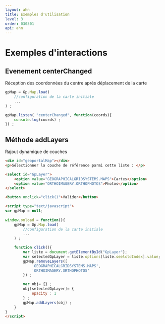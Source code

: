 ```yaml
---
layout: ahn
title: Exemples d'utilisation
level: 3
order: 030301
api: ahn
---
```


# Exemples d'interactions

## Evenement centerChanged

Réception des coordonnées du centre après déplacement de la carte


``` javascript
gpMap = Gp.Map.load(
    //configuration de la carte initiale
    ...
) ;

gpMap.listen( "centerChanged", function(coords){
    console.log(coords) ;
}) ;
```


## Méthode addLayers

Rajout dynamique de couches

``` html
<div id="geoportalMap"></div>
<p>Sélectionner la couche de référence parmi cette liste : </p>

<select id="GpLayer">
    <option value="GEOGRAPHICALGRIDSYSTEMS.MAPS">Cartes</option>
    <option value="ORTHOIMAGERY.ORTHOPHOTOS">Photos</option>
</select>

<button onclick="click()">Valider</button>

<script type="text/javascript">
var gpMap = null;
    
window.onload = function(){
    gpMap = Gp.Map.load(
        //configuration de la carte initiale
        ...
    ) ;

    function click(){
        var liste = document.getElementById("GpLayer");
        var selectedGpLayer = liste.options[liste.seelctdIndex].value;
        gpMap.removeLayers([
            'GEOGRAPHICALGRIDSYSTEMS.MAPS',
            'ORTHOIMAGERY.ORTHOPHOTOS'
        }) ;

        var obj= {} ;
        obj[selectedGpLayer]= {
            opacity : 1
        } ;
        gpMap.addLayers(obj) ;
    }
}
</script>
```



